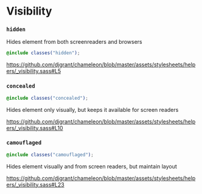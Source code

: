 # Visibility

### `hidden`

Hides element from both screenreaders and browsers

```scss
@include classes("hidden");
```

https://github.com/djgrant/chameleon/blob/master/assets/stylesheets/helpers/_visibility.sass#L5

### `concealed`

```scss
@include classes("concealed");
```

Hides element only visually, but keeps it available for screen readers

https://github.com/djgrant/chameleon/blob/master/assets/stylesheets/helpers/_visibility.sass#L10

### `camouflaged`

```scss
@include classes("camouflaged");
```

Hides element visually and from screen readers, but maintain layout

https://github.com/djgrant/chameleon/blob/master/assets/stylesheets/helpers/_visibility.sass#L23